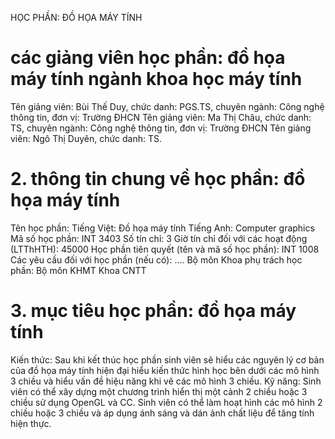 HỌC PHẦN: ĐỒ HỌA MÁY TÍNH
# các giảng viên học phần: đồ họa máy tính ngành khoa học máy tính
Tên giảng viên: Bùi Thế Duy, chức danh: PGS.TS, chuyên ngành: Công nghệ thông tin, đơn vị: Trường ĐHCN
Tên giảng viên: Ma Thị Châu, chức danh: TS, chuyên ngành: Công nghệ thông tin, đơn vị: Trường ĐHCN
Tên giảng viên: Ngô Thị Duyên, chức danh: TS.
# 2. thông tin chung về học phần: đồ họa máy tính
Tên học phần:
Tiếng Việt: Đồ họa máy tính Tiếng Anh: Computer graphics
Mã số học phần: INT 3403 Số tín chỉ: 3 Giờ tín chỉ đối với các hoạt động (LTThHTH): 45000 Học phần tiên quyết (tên và mã số học phần): INT 1008 Các yêu cầu đối với học phần (nếu có): \.... Bộ môn Khoa phụ trách học phần: Bộ môn KHMT Khoa CNTT
# 3. mục tiêu học phần: đồ họa máy tính
Kiến thức:
Sau khi kết thúc học phần sinh viên sẽ hiểu các nguyên lý cơ bản của đồ họa máy tính hiện đại hiểu kiến thức hình học bên dưới các mô hình 3 chiều và hiểu vấn đề hiệu năng khi vẽ các mô hình 3 chiều.
Kỹ năng:
Sinh viên có thể xây dựng một chương trình hiển thị một cảnh 2 chiều hoặc 3 chiều sử dụng OpenGL và CC.
Sinh viên có thể làm hoạt hình các mô hình 2 chiều hoặc 3 chiều và áp dụng ánh sáng và dán ảnh chất liệu để tăng tính hiện thực.
